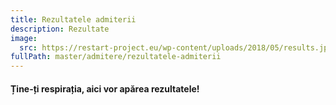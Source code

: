 ```yaml
---
title: Rezultatele admiterii
description: Rezultate
image:
  src: https://restart-project.eu/wp-content/uploads/2018/05/results.jpg
fullPath: master/admitere/rezultatele-admiterii
---
```

#### Ține-ți respirația, aici vor apărea rezultatele!